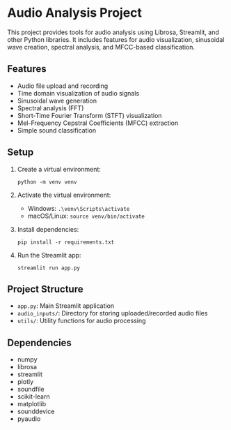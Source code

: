 # Audio Analysis Project

This project provides tools for audio analysis using Librosa, Streamlit, and other Python libraries. It includes features for audio visualization, sinusoidal wave creation, spectral analysis, and MFCC-based classification.

## Features

- Audio file upload and recording
- Time domain visualization of audio signals
- Sinusoidal wave generation
- Spectral analysis (FFT)
- Short-Time Fourier Transform (STFT) visualization
- Mel-Frequency Cepstral Coefficients (MFCC) extraction
- Simple sound classification

## Setup

1. Create a virtual environment:
   ```
   python -m venv venv
   ```

2. Activate the virtual environment:
   - Windows: `.\venv\Scripts\activate`
   - macOS/Linux: `source venv/bin/activate`

3. Install dependencies:
   ```
   pip install -r requirements.txt
   ```

4. Run the Streamlit app:
   ```
   streamlit run app.py
   ```

## Project Structure

- `app.py`: Main Streamlit application
- `audio_inputs/`: Directory for storing uploaded/recorded audio files
- `utils/`: Utility functions for audio processing

## Dependencies

- numpy
- librosa
- streamlit
- plotly
- soundfile
- scikit-learn
- matplotlib
- sounddevice
- pyaudio
